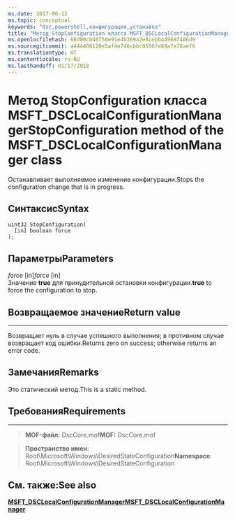 ```yaml
---
ms.date: 2017-06-12
ms.topic: conceptual
keywords: "dsc,powershell,конфигурация,установка"
title: "Метод StopConfiguration класса MSFT_DSCLocalConfigurationManager"
ms.openlocfilehash: 66d00cb40750e91e4b369a2e8cebb449697406d9
ms.sourcegitcommit: a444406120e5af4e746cbbc0558fe89a7e78aef6
ms.translationtype: HT
ms.contentlocale: ru-RU
ms.lasthandoff: 01/17/2018
---
```

# <a name="stopconfiguration-method-of-the-msftdsclocalconfigurationmanager-class"></a><span data-ttu-id="06242-103">Метод StopConfiguration класса MSFT_DSCLocalConfigurationManager</span><span class="sxs-lookup"><span data-stu-id="06242-103">StopConfiguration method of the MSFT_DSCLocalConfigurationManager class</span></span>

<span data-ttu-id="06242-104">Останавливает выполняемое изменение конфигурации.</span><span class="sxs-lookup"><span data-stu-id="06242-104">Stops the configuration change that is in progress.</span></span>

<a name="syntax"></a><span data-ttu-id="06242-105">Синтаксис</span><span class="sxs-lookup"><span data-stu-id="06242-105">Syntax</span></span>
------

```mof
uint32 StopConfiguration(
  [in] boolean force
);
```

<a name="parameters"></a><span data-ttu-id="06242-106">Параметры</span><span class="sxs-lookup"><span data-stu-id="06242-106">Parameters</span></span>
----------

<span data-ttu-id="06242-107">*force* \[in\]</span><span class="sxs-lookup"><span data-stu-id="06242-107">*force* \[in\]</span></span>  
<span data-ttu-id="06242-108">Значение **true** для принудительной остановки конфигурации.</span><span class="sxs-lookup"><span data-stu-id="06242-108">**true** to force the configuration to stop.</span></span>

## <a name="return-value"></a><span data-ttu-id="06242-109">Возвращаемое значение</span><span class="sxs-lookup"><span data-stu-id="06242-109">Return value</span></span>
------------

<span data-ttu-id="06242-110">Возвращает нуль в случае успешного выполнения; в противном случае возвращает код ошибки.</span><span class="sxs-lookup"><span data-stu-id="06242-110">Returns zero on success; otherwise returns an error code.</span></span>

## <a name="remarks"></a><span data-ttu-id="06242-111">Замечания</span><span class="sxs-lookup"><span data-stu-id="06242-111">Remarks</span></span>

<span data-ttu-id="06242-112">Это статический метод.</span><span class="sxs-lookup"><span data-stu-id="06242-112">This is a static method.</span></span>

## <a name="requirements"></a><span data-ttu-id="06242-113">Требования</span><span class="sxs-lookup"><span data-stu-id="06242-113">Requirements</span></span>
------------
><span data-ttu-id="06242-114">**MOF-файл:** DscCore.mof</span><span class="sxs-lookup"><span data-stu-id="06242-114">**MOF:** DscCore.mof</span></span>

><span data-ttu-id="06242-115">**Пространство имен**: Root\Microsoft\Windows\DesiredStateConfiguration</span><span class="sxs-lookup"><span data-stu-id="06242-115">**Namespace**: Root\Microsoft\Windows\DesiredStateConfiguration</span></span>


## <a name="see-also"></a><span data-ttu-id="06242-116">См. также:</span><span class="sxs-lookup"><span data-stu-id="06242-116">See also</span></span>


[<span data-ttu-id="06242-117">**MSFT_DSCLocalConfigurationManager**</span><span class="sxs-lookup"><span data-stu-id="06242-117">**MSFT_DSCLocalConfigurationManager**</span></span>](msft-dsclocalconfigurationmanager.md)


 

 



